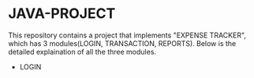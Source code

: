 # JAVA-PROJECT
This repository contains a project that implements "EXPENSE TRACKER", which has 3 modules(LOGIN, TRANSACTION, REPORTS). Below is the detailed explaination of all the three modules.
- LOGIN
